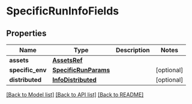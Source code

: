 # SpecificRunInfoFields

## Properties
Name | Type | Description | Notes
------------ | ------------- | ------------- | -------------
**assets** | [**AssetsRef**](AssetsRef.md) |  | 
**specific_env** | [**SpecificRunParams**](SpecificRunParams.md) |  | [optional] 
**distributed** | [**InfoDistributed**](InfoDistributed.md) |  | [optional] 

[[Back to Model list]](../README.md#documentation-for-models) [[Back to API list]](../README.md#documentation-for-api-endpoints) [[Back to README]](../README.md)

